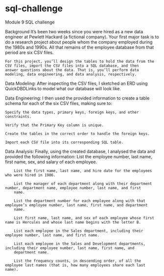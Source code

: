 # sql-challenge
Module 9 SQL challenge

Background
    It’s been two weeks since you were hired as a new data engineer at Pewlett Hackard (a fictional company). Your first major task is to 
    do a research project about people whom the company employed during the 1980s and 1990s. All that remains of the employee database
    from that period are six CSV files.

    For this project, you’ll design the tables to hold the data from the CSV files, import the CSV files into a SQL database, and then
    answer questions about the data. That is, you’ll perform data modeling, data engineering, and data analysis, respectively.



Data Modeling:
    After inspecting the CSV files, I sketched an ERD using QuickDBDLinks to model what our database will look like.



Data Engineering:
    I then used the provided information to create a table schema for each of the six CSV files, making sure to:

    Specify the data types, primary keys, foreign keys, and other constraints.

    Verify that the Primary Key column is unique.

    Create the tables in the correct order to handle the foreign keys.

    Import each CSV file into its corresponding SQL table.





Data Analysis:
    Finally, using the created database, I analysed the data and provided the following information:
        List the employee number, last name, first name, sex, and salary of each employee.

        List the first name, last name, and hire date for the employees who were hired in 1986.

        List the manager of each department along with their department number, department name, employee number, last name, and first
        name.

        List the department number for each employee along with that employee’s employee number, last name, first name, and department
        name.

        List first name, last name, and sex of each employee whose first name is Hercules and whose last name begins with the letter B.

        List each employee in the Sales department, including their employee number, last name, and first name.

        List each employee in the Sales and Development departments, including their employee number, last name, first name, and
        department name.

        List the frequency counts, in descending order, of all the employee last names (that is, how many employees share each last name).